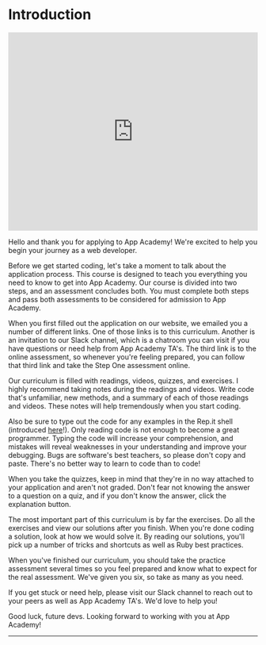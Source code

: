# Introduction

<iframe src="https://player.vimeo.com/video/194104144?rel=0&autoplay=1" width="100%" height="400px" frameborder="0" webkitallowfullscreen="" mozallowfullscreen="" allowfullscreen="" style="line-height: 1.6em;" rel="line-height: 1.6em;"></iframe>

Hello and thank you for applying to App Academy! We're excited to help you begin
your journey as a   web developer.

Before we get started coding, let's take a moment to talk about the application
process. This course is designed to teach you everything you need to know to get
into App Academy. Our course is divided into two steps, and an assessment
concludes both. You must complete both steps and pass both assessments to be
considered for admission to App Academy.

When you first filled out the application on our website, we emailed you a
number of different links. One of those links is to this curriculum. Another is
an invitation to our Slack channel, which is a chatroom you can visit if you
have questions or need help from App Academy TA's. The third link is to the
online assessment, so whenever you're feeling prepared, you can follow that
third link and take the Step One assessment online.

Our curriculum is filled with readings, videos, quizzes, and exercises. I highly
recommend taking notes during the readings and videos. Write code that's
unfamiliar, new methods, and a summary of each of those readings and videos.
These notes will help tremendously when you start coding.

Also be sure to type out the code for any examples in the Rep.it shell
(introduced [here](how_to_repl.md)!). Only reading code is not enough to become a great
programmer. Typing the code will increase your comprehension, and mistakes will
reveal weaknesses in your understanding and improve your debugging. Bugs are
software's best teachers, so please don't copy and paste. There's no better way
to learn to code than to code!

When you take the quizzes, keep in mind that they're in no way attached to your
application and aren't not graded. Don't fear not knowing the answer to a question
on a quiz, and if you don't know the answer, click the explanation
button.

The most important part of this curriculum is by far the exercises. Do all the
exercises and view our solutions after you finish. When you're done coding a
solution, look at how we would solve it. By reading our solutions, you'll pick
up a number of tricks and shortcuts as well as Ruby best practices.

When you've finished our curriculum, you should take the practice assessment
several times so you feel prepared and know what to expect for the real
assessment. We've given you six, so take as many as you need.

If you get stuck or need help, please visit our Slack channel to reach out to
your peers as well as App Academy TA's. We'd love to help you!

Good luck, future devs. Looking forward to working with you at App Academy!


<!-- JumpStart's curriculum is split into two tracks: *the beginner track* and *the intermediate track*. You **must complete both tracks** to be eligible for admission to App Academy. Each track will take about 24 hours of work to complete. You have 3 options for completing these tracks:

  &nbsp;&nbsp;&nbsp;&nbsp;
  **Option 1**
  <br />
  &nbsp;&nbsp;&nbsp;&nbsp;
  Do the beginner track *at home*, before JumpStart, and then do the intermediate track once you're here (recommended).

  &nbsp;&nbsp;&nbsp;&nbsp;
  **Option 2**
  <br />
  &nbsp;&nbsp;&nbsp;&nbsp;
  Do the beginner track *during JumpStart*, and then return for a *second round of JumpStart* (for a total of 4 weeks) to complete the intermediate track. This option may be for you if you are brand new to coding or are struggling with the beginner track at home.

  &nbsp;&nbsp;&nbsp;&nbsp;
  **Option 3**
  <br />
  &nbsp;&nbsp;&nbsp;&nbsp;
  Do the beginner track *during JumpStart*, and then do the intermediate track at home. You will have to complete a Skype interview after finishing the intermediate track. This option may be for you if you are brand new to coding, but can only commit to two weeks of JumpStart.

We highly recommend trying to complete the beginner track at home before choosing options 2 or 3. -->

---

<!-- [logistics]: logistics.md -->

<!-- ---
# Suggested Timeline

You should be able to complete this course in 10 days, with 2-3 hours each day.

| Week / Day | Section                                 |
|------------|-----------------------------------------|
| W1D1       | Part 1 **and** Part 2                   |
| W1D2       | Part 3                                  |
| W1D3       | Part 4                                  |
| W1D4       | Part 5                                  |
| W1D5 - 7   | Finish curriculum **and** Problem Set 1 |
| W2D1       | Problem Set 2                           |
| W2D2       | Problem Set 3                           |
| W2D3       | Practice Challenges                     | -->
